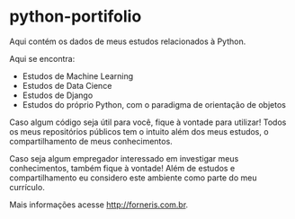 # python-portifolio
Aqui contém os dados de meus estudos relacionados à Python.

Aqui se encontra:

* Estudos de Machine Learning
* Estudos de Data Cience
* Estudos de Django
* Estudos do próprio Python, com o paradigma de orientação de objetos

Caso algum código seja útil para você, fique à vontade para utilizar! Todos os meus repositórios públicos tem o intuito além dos meus estudos, o compartilhamento de meus conhecimentos.

Caso seja algum empregador interessado em investigar meus conhecimentos, também fique à vontade! Além de estudos e compartilhamento eu considero este ambiente como parte do meu currículo.

Mais informações acesse http://forneris.com.br.
